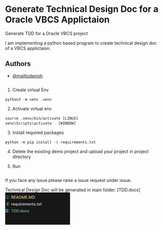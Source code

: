 # Generate Technical Design Doc for a Oracle VBCS Applictaion

Generate TDD for a Oracle VBCS project

I am implementing a python based program to create technical design doc of a VBCS applictaion.

## Authors

- [@mailtodanish](https://www.github.com/mailtodanish)

```Download in D: Drive  [WINDOW]
```

1. Create virtual Env

```
python3 -m venv .venv
```
2. Activate virtual env

```
source .venv/bin/activate [LINUX]
venv\Scripts\activate   [WINDOW]
```
3. Install required packages

```
python -m pip install -r requirements.txt
```
4. Delete the existing demo project and upload your project in project directory

5. Run

``` python main.py
```

If you face any issue please raise a issue request under issue.

Technical Design Doc will be generated in main folder. [TDD.docx]
![Logo](img/img1.png)
